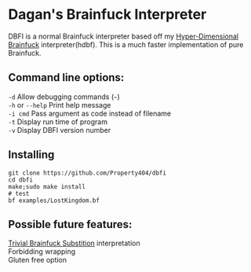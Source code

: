 # Dagan's Brainfuck Interpreter
DBFI is a normal Brainfuck interpreter based off my [Hyper-Dimensional Brainfuck](https://github.com/Property404/hdbf) interpreter(hdbf). This is a much faster implementation of pure Brainfuck.

## Command line options:
`-d`	Allow debugging commands (`~`)  
`-h` or `--help`	Print help message  
`-i cmd`	Pass argument as code instead of filename  
`-t`	Display run time of program  
`-v`	Display DBFI version number

## Installing
    git clone https://github.com/Property404/dbfi
    cd dbfi
    make;sudo make install
    # test
    bf examples/LostKingdom.bf

## Possible future features:  
[Trivial Brainfuck Substition](https://esolangs.org/wiki/TrivialBrainfuckSubstitution) interpretation  
Forbidding wrapping  
Gluten free option
